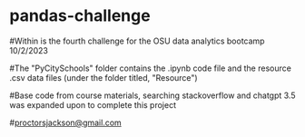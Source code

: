 # pandas-challenge

#Within is the fourth challenge for the OSU data analytics bootcamp 10/2/2023

#The "PyCitySchools" folder contains the .ipynb code file and the resource .csv data files (under the folder titled, "Resource")

#Base code from course materials, searching stackoverflow and chatgpt 3.5 was expanded upon to complete this project

#proctorsjackson@gmail.com
